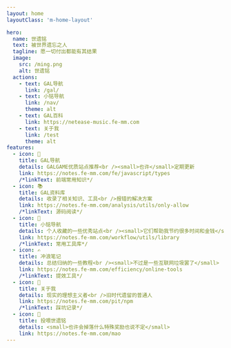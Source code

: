 ```yaml
---
layout: home
layoutClass: 'm-home-layout'

hero:
  name: 世遗铭
  text: 被世界遗忘之人
  tagline: 愿一切付出都能有其结果
  image:
    src: /ming.png
    alt: 世遗铭
  actions:
    - text: GAL导航
      link: /gal/
    - text: 小铭导航
      link: /nav/
      theme: alt
    - text: GAL百科
      link: https://netease-music.fe-mm.com
    - text: 关于我
      link: /test
      theme: alt
features:
  - icon: 🎯
    title: GAL导航
    details: GALGAME优质站点推荐<br /><small>也许</small>定期更新
    link: https://notes.fe-mm.com/fe/javascript/types
    /*linkText: 前端常用知识*/
  - icon: 📚
    title: GAL资料库
    details: 收录了相关知识、工具<br />报错的解决方案
    link: https://notes.fe-mm.com/analysis/utils/only-allow
    /*linkText: 源码阅读*/
  - icon: 📑
    title: 小铭导航
    details: 个人收藏的一些优秀站点<br /><small>它们帮助我节约很多时间和金钱</small>
    link: https://notes.fe-mm.com/workflow/utils/library
    /*linkText: 常用工具库*/
  - icon: ✍
    title: 冲浪笔记
    details: 总结归纳的一些教程<br /><small>不过是一些互联网垃圾罢了</small>
    link: https://notes.fe-mm.com/efficiency/online-tools
    /*linkText: 提效工具*/
  - icon: 👴
    title: 关于我
    details: 现实的理想主义者<br />旧时代遗留的普通人
    link: https://notes.fe-mm.com/pit/npm
    /*linkText: 踩坑记录*/
  - icon: 🥰
    title: 投喂世遗铭
    details: <small>也许会掉落什么特殊奖励也说不定</small>
    link: https://notes.fe-mm.com/mao
---
```


<style>
/*爱的魔力转圈圈*/
.m-home-layout .image-src:hover {
  transform: translate(-50%, -50%) rotate(666turn);
  transition: transform 59s 1s cubic-bezier(0.3, 0, 0.8, 1);
}

.m-home-layout .details small {
  opacity: 0.8;
}

.m-home-layout .bottom-small {
  display: block;
  margin-top: 2em;
  text-align: right;
}
</style>

